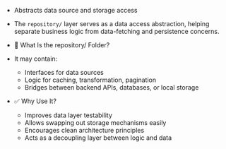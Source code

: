 - Abstracts data source and storage access

- The `repository/` layer serves as a data access abstraction, helping separate business logic from data-fetching and persistence concerns.

- 🧩 What Is the repository/ Folder?
- It may contain:

  - Interfaces for data sources
  - Logic for caching, transformation, pagination
  - Bridges between backend APIs, databases, or local storage

- ✅ Why Use It?
  - Improves data layer testability
  - Allows swapping out storage mechanisms easily
  - Encourages clean architecture principles
  - Acts as a decoupling layer between logic and data
